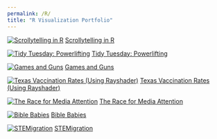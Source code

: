 ```yaml
---
permalink: /R/
title: "R Visualization Portfolio"
---
```


[![Scrollytelling in R](https://raw.githubusercontent.com/connorrothschild/connorrothschild.github.io/master/_assets/images/scrollytelling.jpg)](https://connorrothschild.shinyapps.io/automation/) [Scrollytelling in R](https://connorrothschild.shinyapps.io/automation/)

[![Tidy Tuesday: Powerlifting](https://raw.githubusercontent.com/connorrothschild/connorrothschild.github.io/master/_assets/images/powerlifting.jpg)](https://connorrothschild.github.io/r/tt-powerlifting/) [Tidy Tuesday: Powerlifting](https://connorrothschild.github.io/r/tt-powerlifting/)

[![Games and Guns](https://raw.githubusercontent.com/connorrothschild/connorrothschild.github.io/master/_assets/images/gamesandguns.jpg)](https://connorrothschild.github.io/r/games-and-guns/) [Games and Guns](https://connorrothschild.github.io/r/games-and-guns/)

[![Texas Vaccination Rates (Using Rayshader)](https://raw.githubusercontent.com/connorrothschild/connorrothschild.github.io/master/_assets/images/rayshader.jpg)](https://connorrothschild.github.io/r/tx-vaccination-rates/) [Texas Vaccination Rates (Using Rayshader)](https://connorrothschild.github.io/r/tx-vaccination-rates/)

[![The Race for Media Attention](https://raw.githubusercontent.com/connorrothschild/connorrothschild.github.io/master/_assets/images/mediamentions.jpg)](https://connorrothschild.github.io/r/media-mentions/) [The Race for Media Attention](https://connorrothschild.github.io/r/media-mentions/)

[![Bible Babies](https://raw.githubusercontent.com/connorrothschild/connorrothschild.github.io/master/_assets/images/biblebabies.jpg)](https://connorrothschild.github.io/r/bible-babies/) [Bible Babies](https://connorrothschild.github.io/r/bible-babies/)

[![STEMigration](https://raw.githubusercontent.com/connorrothschild/connorrothschild.github.io/master/_assets/images/stemigration.jpg)](https://connorrothschild.github.io/r/stem-migration/) [STEMigration](https://connorrothschild.github.io/r/stem-migration/)
